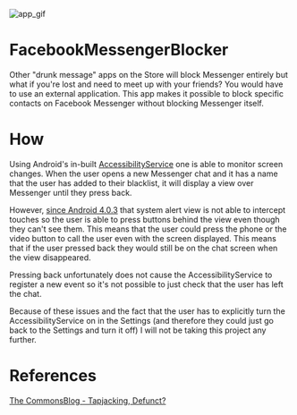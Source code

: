 ![app_gif](https://media.giphy.com/media/TNrGtawLaLaLK/giphy.gif)

# FacebookMessengerBlocker
Other "drunk message" apps on the Store will block Messenger entirely but what if you're lost and need to meet up with your friends? You would have to use an external application. This app makes it possible to block specific contacts on Facebook Messenger without blocking Messenger itself. 

# How
Using Android's in-built [AccessibilityService](https://developer.android.com/reference/android/accessibilityservice/AccessibilityService.html) one is able to monitor screen changes. When the user opens a new Messenger chat and it has a name that the user has added to their blacklist, it will display a view over Messenger until they press back.

However, [since Android 4.0.3](https://commonsware.com/blog/2012/03/03/tapjacking-defunct.html) that system alert view is not able to intercept touches so the user is able to press buttons behind the view even though they can't see them. This means that the user could press the phone or the video button to call the user even with the screen displayed. This means that if the user pressed back they would still be on the chat screen when the view disappeared.

Pressing back unfortunately does not cause the AccessibilityService to register a new event so it's not possible to just check that the user has left the chat.

Because of these issues and the fact that the user has to explicitly turn the AccessibilityService on in the Settings (and therefore they could just go back to the Settings and turn it off) I will not be taking this project any further.

# References
[The CommonsBlog - Tapjacking, Defunct?](https://commonsware.com/blog/2012/03/03/tapjacking-defunct.html)
